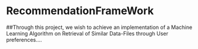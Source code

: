 # RecommendationFrameWork

  ##Through this project, we wish to achieve an implementation of a Machine Learning Algorithm on Retrieval of Similar Data-Files through  User preferences....
